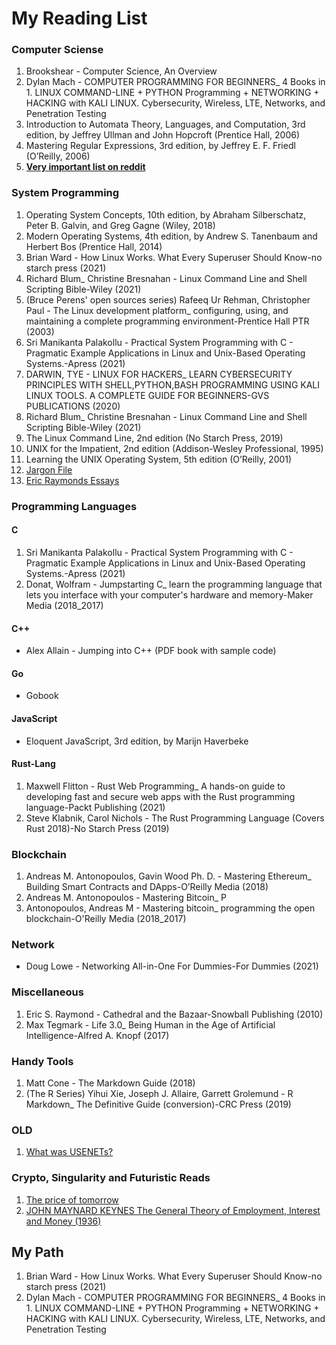 # My Reading List

### Computer Sciense
1. Brookshear - Computer Science, An Overview
2. Dylan Mach - COMPUTER PROGRAMMING FOR BEGINNERS_ 4 Books in 1. LINUX COMMAND-LINE + PYTHON Programming + NETWORKING + HACKING with KALI LINUX. Cybersecurity, Wireless, LTE, Networks, and Penetration Testing
3. Introduction to Automata Theory, Languages, and Computation, 3rd edition, by Jeffrey Ullman and John Hopcroft (Prentice Hall, 2006)
4. Mastering Regular Expressions, 3rd edition, by Jeffrey E. F. Friedl (O’Reilly, 2006)
5. **[Very important list on reddit](https://www.reddit.com/r/learnprogramming/comments/8ukniw/books_that_changed_the_way_you_understand/)**

### System Programming
1. Operating System Concepts, 10th edition, by Abraham Silberschatz, Peter B. Galvin, and Greg Gagne (Wiley, 2018)
2. Modern Operating Systems, 4th edition, by Andrew S. Tanenbaum and Herbert Bos (Prentice Hall, 2014)
3. Brian Ward - How Linux Works. What Every Superuser Should Know-no starch press (2021)
4. Richard Blum_ Christine Bresnahan - Linux Command Line and Shell Scripting Bible-Wiley (2021)
5. (Bruce Perens' open sources series) Rafeeq Ur Rehman, Christopher Paul - The Linux development platform_ configuring, using, and maintaining a complete programming environment-Prentice Hall PTR (2003)
6. Sri Manikanta Palakollu - Practical System Programming with C - Pragmatic Example Applications in Linux and Unix-Based Operating Systems.-Apress (2021)
7. DARWIN, TYE - LINUX FOR HACKERS_ LEARN CYBERSECURITY PRINCIPLES WITH SHELL,PYTHON,BASH PROGRAMMING USING KALI LINUX TOOLS. A COMPLETE GUIDE FOR BEGINNERS-GVS PUBLICATIONS (2020)
8. Richard Blum_ Christine Bresnahan - Linux Command Line and Shell Scripting Bible-Wiley (2021)
9. The Linux Command Line, 2nd edition (No Starch Press, 2019)
10. UNIX for the Impatient, 2nd edition (Addison-Wesley Professional, 1995)
11. Learning the UNIX Operating System, 5th edition (O’Reilly, 2001)
12. [Jargon File](http://www.catb.org/jargon/html/)
13. [Eric Raymonds Essays](http://www.catb.org/~esr/)

### Programming Languages

#### C
1. Sri Manikanta Palakollu - Practical System Programming with C - Pragmatic Example Applications in Linux and Unix-Based Operating Systems.-Apress (2021)
2. Donat, Wolfram - Jumpstarting C_ learn the programming language that lets you interface with your computer's hardware and memory-Maker Media (2018_2017)



#### C++
* Alex Allain - Jumping into C++ (PDF book with sample code)


#### Go
* Gobook


#### JavaScript
* Eloquent JavaScript, 3rd edition, by Marijn Haverbeke


#### Rust-Lang
1. Maxwell Flitton - Rust Web Programming_ A hands-on guide to developing fast and secure web apps with the Rust programming language-Packt Publishing (2021)
2. Steve Klabnik, Carol Nichols - The Rust Programming Language (Covers Rust 2018)-No Starch Press (2019)

### Blockchain
1. Andreas M. Antonopoulos, Gavin Wood Ph. D. - Mastering Ethereum_ Building Smart Contracts and DApps-O’Reilly Media (2018)
2. Andreas M. Antonopoulos - Mastering Bitcoin_ P
3. Antonopoulos, Andreas M - Mastering bitcoin_ programming the open blockchain-O'Reilly Media (2018_2017)

### Network
* Doug Lowe - Networking All-in-One For Dummies-For Dummies (2021)

### Miscellaneous 
1. Eric S. Raymond - Cathedral and the Bazaar-Snowball Publishing (2010)
2. Max Tegmark - Life 3.0_ Being Human in the Age of Artificial Intelligence-Alfred A. Knopf (2017)

### Handy Tools
1. Matt Cone - The Markdown Guide (2018)
2. (The R Series) Yihui Xie, Joseph J. Allaire, Garrett Grolemund - R Markdown_ The Definitive Guide (conversion)-CRC Press (2019)

### OLD
1. [What was USENETs?](https://en.wikipedia.org/wiki/Usenet)

### Crypto, Singularity and Futuristic Reads
1. [The price of tomorrow](http://libgen.li/ads.php?md5=b63d832ee81b9c6cd4ea45c349a7f80b)
2. [JOHN MAYNARD KEYNES The General Theory of Employment, Interest and Money (1936)](http://library.lol/main/E2E02E246619315379833391477CED10)

## My Path
1. Brian Ward - How Linux Works. What Every Superuser Should Know-no starch press (2021)
2. Dylan Mach - COMPUTER PROGRAMMING FOR BEGINNERS_ 4 Books in 1. LINUX COMMAND-LINE + PYTHON Programming + NETWORKING + HACKING with KALI LINUX. Cybersecurity, Wireless, LTE, Networks, and Penetration Testing
